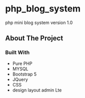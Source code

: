 # php_blog_system
php mini blog system version 1.0

<!-- ABOUT THE PROJECT -->
## About The Project

### Built With

* Pure PHP
* MYSQL
* Bootstrap 5
* JQuery
* CSS
* design layout admin Lte





